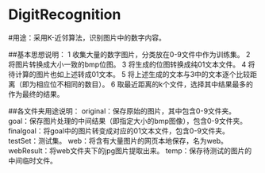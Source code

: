 DigitRecognition
================

#用途：采用K-近邻算法，识别图片中的数字内容。

##基本思想说明：
1 收集大量的数字图片，分类放在0-9文件中作为训练集。
2 将图片转换成大小一致的bmp位图。
3 将生成的位图转换成纯01文本文件。
4 将待计算的图片也如上述转成01文本。
5 将上述生成的文本与3中的文本逐个比较距离（即为相应位不相同的数目）。
6 取最近距离的k个文件，选择其中结果最多的作为最终的结果。

##各文件夹用途说明：
original：保存原始的图片，其中包含0-9文件夹。
goal：保存图片处理的中间结果（即指定大小的bmp图像），包含0-9文件夹。
finalgoal：将goal中的图片转变成对应的01文本文件，包含0-9文件夹。
testSet：测试集。
web：将含有大量图片的网页本地保存，名为web。
webResult：将web文件夹下的jpg图片提取出来。
temp：保存待测试的图片的中间临时文件。
